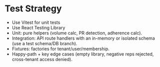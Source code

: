 # Test Strategy

- Use Vitest for unit tests
- Use React Testing Library
- Unit: pure helpers (volume calc, PR detection, adherence calc).
- Integration: API route handlers with an in-memory or isolated schema (use a test schema/DB branch).
- Fixtures: factories for tenant/user/membership.
- Happy-path + key edge cases (empty library, negative reps rejected, cross-tenant access denied).
